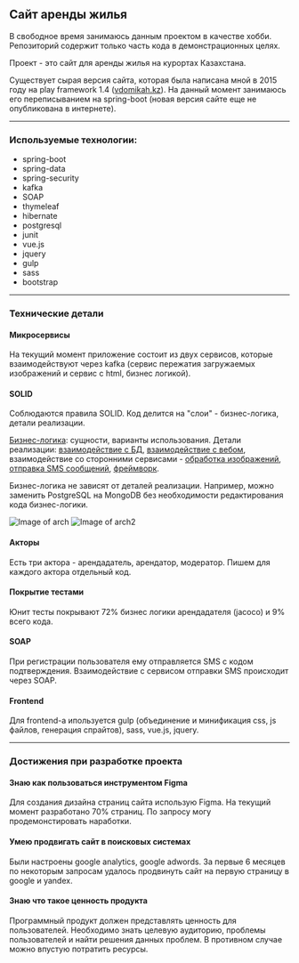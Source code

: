 ## Сайт аренды жилья

В свободное время занимаюсь данным проектом в качестве хобби. Репозиторий содержит только часть кода в демонстрационных целях. 

Проект - это сайт для аренды жилья на курортах Казахстана. 

Существует сырая версия сайта, которая была написана мной в 2015 году на play framework 1.4 ([vdomikah.kz](http://vdomikah.kz)). На данный момент занимаюсь его переписыванием на spring-boot (новая версия сайте еще не опубликована в интернете).


---


### Используемые технологии:
* spring-boot
* spring-data
* spring-security
* kafka
* SOAP
* thymeleaf
* hibernate
* postgresql
* junit
* vue.js
* jquery
* gulp
* sass
* bootstrap

---


### Технические детали
#### Микросервисы
На текущий момент приложение состоит из двух сервисов, которые взаимодействуют через kafka (сервис пережатия загружаемых изображений и сервис с html, бизнес логикой).
#### SOLID
Соблюдаются правила SOLID. Код делится на "слои" - бизнес-логика, детали реализации. 

[Бизнес-логика](https://github.com/happy-robot/resortcodedemo/tree/master/src/main/java/kz/kaps/resort/core): сущности, варианты использования.
Детали реализации: [взаимодействие с БД](https://github.com/happy-robot/resortcodedemo/tree/master/src/main/java/kz/kaps/resort/dataproviders/database), [взаимодействие с вебом](https://github.com/happy-robot/resortcodedemo/tree/master/src/main/java/kz/kaps/resort/entrypoints), взаимодействие со сторонними сервисами - [обработка изображений](https://github.com/happy-robot/resortcodedemo/tree/master/src/main/java/kz/kaps/resort/dataproviders/image), [отправка SMS сообщений](https://github.com/happy-robot/resortcodedemo/tree/master/src/main/java/kz/kaps/resort/dataproviders/sms), [фреймворк](https://github.com/happy-robot/resortcodedemo/tree/master/src/main/java/kz/kaps/resort/configuration). 

Бизнес-логика не зависят от деталей реализации. Например, можно заменить PostgreSQL на MongoDB без необходимости редактирования кода бизнес-логики. 


![Image of arch](https://github.com/happy-robot/resort/blob/master/docs/images/clean-architecture-diagram-1.png)
![Image of arch2](https://github.com/happy-robot/resort/blob/master/docs/images/clean-architecture-diagram-2.png)
#### Акторы
Есть три актора - арендадатель, арендатор, модератор. Пишем для каждого актора отдельный код.
#### Покрытие тестами
Юнит тесты покрывают 72% бизнес логики арендадателя (jacoco) и 9% всего кода.
#### SOAP
При регистрации пользователя ему отправляется SMS с кодом подтверждения. Взаимодействие с сервисом отправки SMS происходит через SOAP.
#### Frontend
Для frontend-а ипользуется gulp (объединение и минификация css, js файлов, генерация спрайтов), sass, vue.js, jquery.

---


### Достижения при разработке проекта
#### Знаю как пользоваться инструментом Figma
Для создания дизайна страниц сайта использую Figma. На текущий момент разработано 70% страниц. По запросу могу продемонстировать наработки.
#### Умею продвигать сайт в поисковых системах
Были настроены google analytics, google adwords. За первые 6 месяцев по некоторым запросам удалось продвинуть сайт на первую страницу в google и yandex.
#### Знаю что такое ценность продукта
Программный продукт должен представлять ценность для пользователей. Необходимо знать целевую аудиторию, проблемы пользователей и найти решения данных проблем. В противном случае можно впустую потратить ресурсы.

